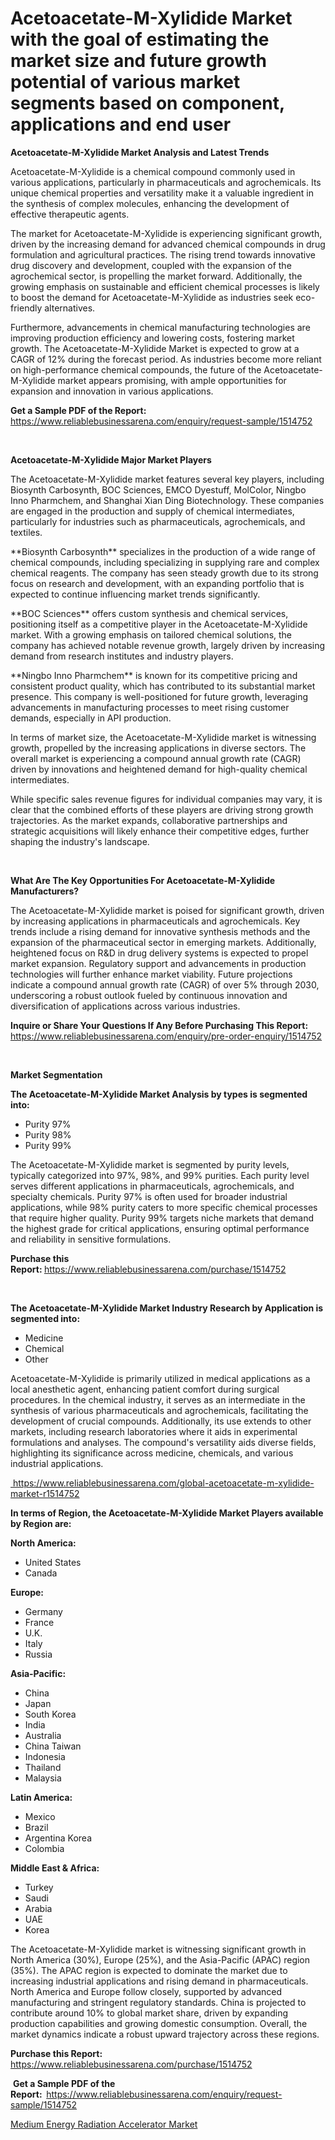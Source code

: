 <p><h1>Acetoacetate-M-Xylidide Market with the goal of estimating the market size and future growth potential of various market segments based on component, applications and end user</h1></p><p><strong>Acetoacetate-M-Xylidide Market Analysis and Latest Trends</strong></p>
<p><p>Acetoacetate-M-Xylidide is a chemical compound commonly used in various applications, particularly in pharmaceuticals and agrochemicals. Its unique chemical properties and versatility make it a valuable ingredient in the synthesis of complex molecules, enhancing the development of effective therapeutic agents.</p><p>The market for Acetoacetate-M-Xylidide is experiencing significant growth, driven by the increasing demand for advanced chemical compounds in drug formulation and agricultural practices. The rising trend towards innovative drug discovery and development, coupled with the expansion of the agrochemical sector, is propelling the market forward. Additionally, the growing emphasis on sustainable and efficient chemical processes is likely to boost the demand for Acetoacetate-M-Xylidide as industries seek eco-friendly alternatives.</p><p>Furthermore, advancements in chemical manufacturing technologies are improving production efficiency and lowering costs, fostering market growth. The Acetoacetate-M-Xylidide Market is expected to grow at a CAGR of 12% during the forecast period. As industries become more reliant on high-performance chemical compounds, the future of the Acetoacetate-M-Xylidide market appears promising, with ample opportunities for expansion and innovation in various applications.</p></p>
<p><strong>Get a Sample PDF of the Report:&nbsp;</strong> <a href="https://www.reliablebusinessarena.com/enquiry/request-sample/1514752?utm_campaign=3186&utm_medium=2&utm_source=Github&utm_content=ia&utm_term=29032025&utm_id=acetoacetate-m-xylidide">https://www.reliablebusinessarena.com/enquiry/request-sample/1514752</a></p>
<p>&nbsp;</p>
<p><strong>Acetoacetate-M-Xylidide Major Market Players</strong></p>
<p><p>The Acetoacetate-M-Xylidide market features several key players, including Biosynth Carbosynth, BOC Sciences, EMCO Dyestuff, MolColor, Ningbo Inno Pharmchem, and Shanghai Xian Ding Biotechnology. These companies are engaged in the production and supply of chemical intermediates, particularly for industries such as pharmaceuticals, agrochemicals, and textiles.</p><p>**Biosynth Carbosynth** specializes in the production of a wide range of chemical compounds, including specializing in supplying rare and complex chemical reagents. The company has seen steady growth due to its strong focus on research and development, with an expanding portfolio that is expected to continue influencing market trends significantly.</p><p>**BOC Sciences** offers custom synthesis and chemical services, positioning itself as a competitive player in the Acetoacetate-M-Xylidide market. With a growing emphasis on tailored chemical solutions, the company has achieved notable revenue growth, largely driven by increasing demand from research institutes and industry players.</p><p>**Ningbo Inno Pharmchem** is known for its competitive pricing and consistent product quality, which has contributed to its substantial market presence. This company is well-positioned for future growth, leveraging advancements in manufacturing processes to meet rising customer demands, especially in API production.</p><p>In terms of market size, the Acetoacetate-M-Xylidide market is witnessing growth, propelled by the increasing applications in diverse sectors. The overall market is experiencing a compound annual growth rate (CAGR) driven by innovations and heightened demand for high-quality chemical intermediates.</p><p>While specific sales revenue figures for individual companies may vary, it is clear that the combined efforts of these players are driving strong growth trajectories. As the market expands, collaborative partnerships and strategic acquisitions will likely enhance their competitive edges, further shaping the industry's landscape.</p></p>
<p>&nbsp;</p>
<p><strong>What Are The Key Opportunities For Acetoacetate-M-Xylidide Manufacturers?</strong></p>
<p><p>The Acetoacetate-M-Xylidide market is poised for significant growth, driven by increasing applications in pharmaceuticals and agrochemicals. Key trends include a rising demand for innovative synthesis methods and the expansion of the pharmaceutical sector in emerging markets. Additionally, heightened focus on R&D in drug delivery systems is expected to propel market expansion. Regulatory support and advancements in production technologies will further enhance market viability. Future projections indicate a compound annual growth rate (CAGR) of over 5% through 2030, underscoring a robust outlook fueled by continuous innovation and diversification of applications across various industries.</p></p>
<p><strong>Inquire or Share Your Questions If Any Before Purchasing This Report:</strong> <a href="https://www.reliablebusinessarena.com/enquiry/pre-order-enquiry/1514752?utm_campaign=3186&utm_medium=2&utm_source=Github&utm_content=ia&utm_term=29032025&utm_id=acetoacetate-m-xylidide">https://www.reliablebusinessarena.com/enquiry/pre-order-enquiry/1514752</a></p>
<p>&nbsp;</p>
<p><strong>Market Segmentation</strong></p>
<p><strong>The Acetoacetate-M-Xylidide Market Analysis by types is segmented into:</strong></p>
<p><ul><li>Purity 97%</li><li>Purity 98%</li><li>Purity 99%</li></ul></p>
<p><p>The Acetoacetate-M-Xylidide market is segmented by purity levels, typically categorized into 97%, 98%, and 99% purities. Each purity level serves different applications in pharmaceuticals, agrochemicals, and specialty chemicals. Purity 97% is often used for broader industrial applications, while 98% purity caters to more specific chemical processes that require higher quality. Purity 99% targets niche markets that demand the highest grade for critical applications, ensuring optimal performance and reliability in sensitive formulations.</p></p>
<p><strong>Purchase this Report:&nbsp;</strong><a href="https://www.reliablebusinessarena.com/purchase/1514752?utm_campaign=3186&utm_medium=2&utm_source=Github&utm_content=ia&utm_term=29032025&utm_id=acetoacetate-m-xylidide">https://www.reliablebusinessarena.com/purchase/1514752</a></p>
<p>&nbsp;</p>
<p><strong>The Acetoacetate-M-Xylidide Market Industry Research by Application is segmented into:</strong></p>
<p><ul><li>Medicine</li><li>Chemical</li><li>Other</li></ul></p>
<p><p>Acetoacetate-M-Xylidide is primarily utilized in medical applications as a local anesthetic agent, enhancing patient comfort during surgical procedures. In the chemical industry, it serves as an intermediate in the synthesis of various pharmaceuticals and agrochemicals, facilitating the development of crucial compounds. Additionally, its use extends to other markets, including research laboratories where it aids in experimental formulations and analyses. The compound's versatility aids diverse fields, highlighting its significance across medicine, chemicals, and various industrial applications.</p></p>
<p><a href="https://www.reliablebusinessarena.com/global-acetoacetate-m-xylidide-market-r1514752?utm_campaign=3186&utm_medium=2&utm_source=Github&utm_content=ia&utm_term=29032025&utm_id=acetoacetate-m-xylidide">&nbsp;https://www.reliablebusinessarena.com/global-acetoacetate-m-xylidide-market-r1514752</a></p>
<p><strong>In terms of Region, the Acetoacetate-M-Xylidide Market Players available by Region are:</strong></p>
<p>
    <p> <strong> North America: </strong>
        <ul>
            <li>United States</li>
            <li>Canada</li>
        </ul>
        </p> 
    <p> <strong> Europe: </strong>
        <ul>
            <li>Germany</li>
            <li>France</li>
            <li>U.K.</li>
            <li>Italy</li>
            <li>Russia</li>
        </ul>
        </p> 
    <p> <strong> Asia-Pacific: </strong>
        <ul>
            <li>China</li>
            <li>Japan</li>
            <li>South Korea</li>
            <li>India</li>
            <li>Australia</li>
            <li>China Taiwan</li>
            <li>Indonesia</li>
            <li>Thailand</li>
            <li>Malaysia</li>
        </ul>
        </p> 
    <p> <strong> Latin America: </strong>
        <ul>
            <li>Mexico</li>
            <li>Brazil</li>
            <li>Argentina Korea</li>
            <li>Colombia</li>
        </ul>
        </p> 
    <p> <strong> Middle East & Africa: </strong>
        <ul>
            <li>Turkey</li>
            <li>Saudi</li>
            <li>Arabia</li>
            <li>UAE</li>
            <li>Korea</li>
        </ul>
    </p>
    </p>
<p><p>The Acetoacetate-M-Xylidide market is witnessing significant growth in North America (30%), Europe (25%), and the Asia-Pacific (APAC) region (35%). The APAC region is expected to dominate the market due to increasing industrial applications and rising demand in pharmaceuticals. North America and Europe follow closely, supported by advanced manufacturing and stringent regulatory standards. China is projected to contribute around 10% to global market share, driven by expanding production capabilities and growing domestic consumption. Overall, the market dynamics indicate a robust upward trajectory across these regions.</p></p>
<p><strong>Purchase this Report: </strong><a href="https://www.reliablebusinessarena.com/purchase/1514752?utm_campaign=3186&utm_medium=2&utm_source=Github&utm_content=ia&utm_term=29032025&utm_id=acetoacetate-m-xylidide">https://www.reliablebusinessarena.com/purchase/1514752</a></p>
<p>&nbsp;<strong>Get a Sample PDF of the Report:&nbsp;&nbsp;</strong><a href="https://www.reliablebusinessarena.com/enquiry/request-sample/1514752?utm_campaign=3186&utm_medium=2&utm_source=Github&utm_content=ia&utm_term=29032025&utm_id=acetoacetate-m-xylidide">https://www.reliablebusinessarena.com/enquiry/request-sample/1514752</a></p>
<p><strong></strong></p>
<p><p><a href="https://github.com/ancsyanagha/Market-Research-Report-List-1/blob/main/medium-energy-radiation-accelerator-market.md?utm_campaign=3186&utm_medium=2&utm_source=Github&utm_content=ia&utm_term=29032025&utm_id=acetoacetate-m-xylidide">Medium Energy Radiation Accelerator Market</a></p></p>